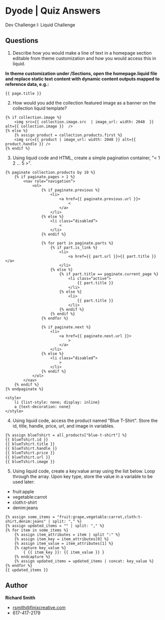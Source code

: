 # Dyode | Quiz Answers

Dev Challenge I: Liquid Challenge

## Questions

1. Describe how you would make a line of text in a homepage section editable from theme customization and how you would access this in liquid.

**In theme customization under /Sections, open the homepage.liquid file and replace static text content with dynamic content outputs mapped to reference data, e.g.:**

```
{{ page.title }}
```

2. How would you add the collection featured image as a banner on the collection liquid template?

```
{% if collection.image %}
	<img src={{ collection.image.src  | image_url: width: 2048  }} alt={{ collection.image }}  />
{% else %}
	{% assign product = collection.products.first %}
	<img src={{ product | image_url: width: 2048 }} alt={{ product.handle }} />
{% endif %}
```

3. Using liquid code and HTML, create a simple pagination container, "< 1 2 ... 5 >".

```
{% paginate collection.products by 10 %}
	{% if paginate.pages > 1 %}
		<nav role=“navigation”>
			<ol>
				{% if paginate.previous %}
					<li>
						<a href={{ paginate.previous.url }}>
							<
						</a>
					</li>
				{% else %}
					<li class=“disabled”>
						<
					</li>
				{% endif %}

				{% for part in paginate.parts %}
					{% if part.is_link %}
						<li>
							<a href={{ part.url }}>{{ part.title }}</a>
						</li>
					{% else %}
						{% if part.title == paginate.current_page %}
							<li class=“active”>
								{{ part.title }}
							</li>
						{% else %}
							<li>
								{{ part.title }}
							</li>
						{% endif %}
					{% endif %}
				{% endfor %}

				{% if paginate.next %}
					<li>
						<a href={{ paginate.next.url }}>
							>
						</a>
					</li>
				{% else %}
					<li class=“disabled”>
						>
					</li>
				{% endif %}
			</ol>
		</nav>
	{% endif %}
{% endpaginate %}

<style>
	li {list-style: none; display: inline}
	a {text-decoration: none}
</style>
```

4. Using liquid code, access the product named "Blue T-Shirt". Store the id, title, handle, price, url, and image in variables.

```
{% assign blueTshirt = all_products["blue-t-shirt"] %}
{{ blueTshirt.id }}
{{ blueTshirt.title }}
{{ blueTshirt.handle }}
{{ blueTshirt.price }}
{{ blueTshirt.url }}
{{ blueTshirt.image }}
```

5. Using liquid code, create a key:value array using the list below. Loop through the array. Upon key type, store the value in a variable to be used later:
- fruit:apple
- vegetable:carrot
- cloth:t-shirt
- denim:jeans

```
{% assign some_items = "fruit:grape,vegetable:carrot,cloth:t-shirt,denim:jeans" | split: "," %}
{% assign updated_items = "" | split: "," %}
{% for item in some_items %}
	{% assign item_attributes = item | split ":" %}
	{% assign item_key = item_attributes[0] %}
	{% assign item_value = item_attributes[1] %}
	{% capture key_value %}
		{ {{ item_key }}: {{ item_value }} }
	{% endcapture %}
	{% assign updated_items = updated_items | concat: key_value %}
{% endfor %}
{{ updated_items }}
```

## Author

**Richard Smith**
- rsmith@finixcreative.com
- 617-417-2179
